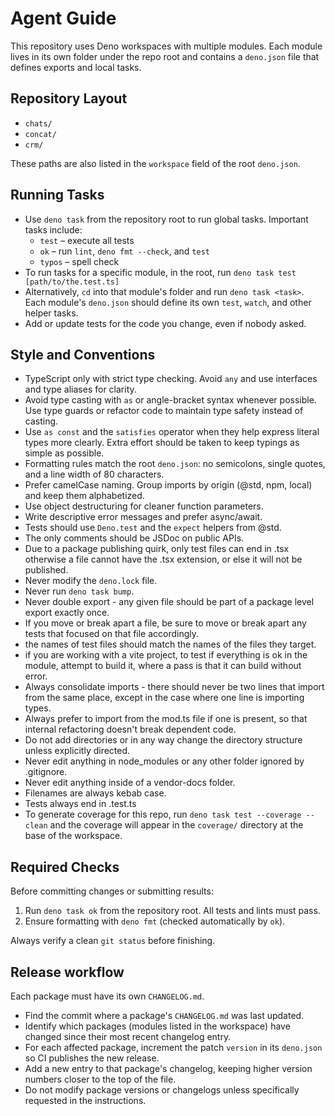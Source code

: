 # Agent Guide

This repository uses Deno workspaces with multiple modules. Each module lives in
its own folder under the repo root and contains a `deno.json` file that defines
exports and local tasks.

## Repository Layout

- `chats/`
- `concat/`
- `crm/`

These paths are also listed in the `workspace` field of the root `deno.json`.

## Running Tasks

- Use `deno task` from the repository root to run global tasks. Important tasks
  include:
  - `test` – execute all tests
  - `ok` – run `lint`, `deno fmt --check`, and `test`
  - `typos` – spell check
- To run tasks for a specific module, in the root, run
  `deno task test [path/to/the.test.ts]`
- Alternatively, `cd` into that module's folder and run `deno task <task>`. Each
  module's `deno.json` should define its own `test`, `watch`, and other helper
  tasks.
- Add or update tests for the code you change, even if nobody asked.

## Style and Conventions

- TypeScript only with strict type checking. Avoid `any` and use interfaces and
  type aliases for clarity.
- Avoid type casting with `as` or angle-bracket syntax whenever possible. Use
  type guards or refactor code to maintain type safety instead of casting.
- Use `as const` and the `satisfies` operator when they help express literal
  types more clearly. Extra effort should be taken to keep typings as simple as
  possible.
- Formatting rules match the root `deno.json`: no semicolons, single quotes, and
  a line width of 80 characters.
- Prefer camelCase naming. Group imports by origin (@std, npm, local) and keep
  them alphabetized.
- Use object destructuring for cleaner function parameters.
- Write descriptive error messages and prefer async/await.
- Tests should use `Deno.test` and the `expect` helpers from @std.
- The only comments should be JSDoc on public APIs.
- Due to a package publishing quirk, only test files can end in .tsx otherwise a
  file cannot have the .tsx extension, or else it will not be published.
- Never modify the `deno.lock` file.
- Never run `deno task bump`.
- Never double export - any given file should be part of a package level export
  exactly once.
- If you move or break apart a file, be sure to move or break apart any tests
  that focused on that file accordingly.
- the names of test files should match the names of the files they target.
- if you are working with a vite project, to test if everything is ok in the
  module, attempt to build it, where a pass is that it can build without error.
- Always consolidate imports - there should never be two lines that import from
  the same place, except in the case where one line is importing types.
- Always prefer to import from the mod.ts file if one is present, so that
  internal refactoring doesn't break dependent code.
- Do not add directories or in any way change the directory structure unless
  explicitly directed.
- Never edit anything in node_modules or any other folder ignored by .gitignore.
- Never edit anything inside of a vendor-docs folder.
- Filenames are always kebab case.
- Tests always end in .test.ts
- To generate coverage for this repo, run `deno task test --coverage --clean`
  and the coverage will appear in the `coverage/` directory at the base of the
  workspace.

## Required Checks

Before committing changes or submitting results:

1. Run `deno task ok` from the repository root. All tests and lints must pass.
2. Ensure formatting with `deno fmt` (checked automatically by `ok`).

Always verify a clean `git status` before finishing.

## Release workflow

Each package must have its own `CHANGELOG.md`.

- Find the commit where a package's `CHANGELOG.md` was last updated.
- Identify which packages (modules listed in the workspace) have changed since
  their most recent changelog entry.
- For each affected package, increment the patch `version` in its `deno.json` so
  CI publishes the new release.
- Add a new entry to that package's changelog, keeping higher version numbers
  closer to the top of the file.
- Do not modify package versions or changelogs unless specifically requested in
  the instructions.
